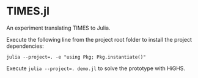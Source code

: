 # TIMES.jl

An experiment translating TIMES to Julia.

Execute the following line from the project root folder to install the project dependencies:

```
julia --project=. -e "using Pkg; Pkg.instantiate()"
``` 

Execute `julia --project=. demo.jl` to solve the prototype with HiGHS.